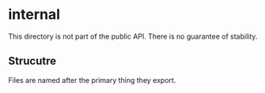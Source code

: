 # internal

This directory is not part of the public API. There is no guarantee of stability.

## Strucutre

Files are named after the primary thing they export.
